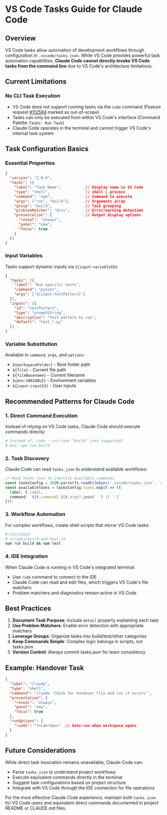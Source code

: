 # VS Code Tasks Guide for Claude Code

## Overview

VS Code tasks allow automation of development workflows through configuration in `.vscode/tasks.json`. While VS Code provides powerful task automation capabilities, **Claude Code cannot directly invoke VS Code tasks from the command line** due to VS Code's architecture limitations.

## Current Limitations

### No CLI Task Execution
- VS Code does not support running tasks via the `code` command (Feature request [#112594](https://github.com/microsoft/vscode/issues/112594) marked as out-of-scope)
- Tasks can only be executed from within VS Code's interface (Command Palette: `Tasks: Run Task`)
- Claude Code operates in the terminal and cannot trigger VS Code's internal task system

## Task Configuration Basics

### Essential Properties
```json
{
  "version": "2.0.0",
  "tasks": [{
    "label": "Task Name",           // Display name in VS Code
    "type": "shell",                // shell | process
    "command": "npm",               // Command to execute
    "args": ["run", "build"],       // Arguments array
    "group": "build",               // Task grouping
    "problemMatcher": "$tsc",       // Error/warning detection
    "presentation": {               // Output display options
      "reveal": "always",
      "panel": "new",
      "focus": true
    }
  }]
}
```

### Input Variables
Tasks support dynamic inputs via `${input:variableID}`:
```json
{
  "tasks": [{
    "label": "Run specific tests",
    "command": "pytest",
    "args": ["${input:testPattern}"]
  }],
  "inputs": [{
    "id": "testPattern",
    "type": "promptString",
    "description": "Test pattern to run",
    "default": "test_*.py"
  }]
}
```

### Variable Substitution
Available in `command`, `args`, and `options`:
- `${workspaceFolder}` - Root folder path
- `${file}` - Current file path
- `${fileBasename}` - Current filename
- `${env:VARIABLE}` - Environment variables
- `${input:inputId}` - User inputs

## Recommended Patterns for Claude Code

### 1. Direct Command Execution
Instead of relying on VS Code tasks, Claude Code should execute commands directly:
```bash
# Instead of: code --run-task "build" (not supported)
# Use: npm run build
```

### 2. Task Discovery
Claude Code can read `tasks.json` to understand available workflows:
```typescript
// Read tasks.json to identify available commands
const tasksConfig = JSON.parse(fs.readFileSync('.vscode/tasks.json', 'utf8'));
const availableTasks = tasksConfig.tasks.map(t => ({
  label: t.label,
  command: `${t.command} ${t.args?.join(' ') || ''}`
}));
```

### 3. Workflow Automation
For complex workflows, create shell scripts that mirror VS Code tasks:
```bash
#!/bin/bash
# scripts/build-and-test.sh
npm run build && npm test
```

### 4. IDE Integration
When Claude Code is running in VS Code's integrated terminal:
- Use `/ide` command to connect to the IDE
- Claude Code can read and edit files, which triggers VS Code's file watchers
- Problem matchers and diagnostics remain active in VS Code

## Best Practices

1. **Document Task Purpose**: Include `detail` property explaining each task
2. **Use Problem Matchers**: Enable error detection with appropriate matchers
3. **Leverage Groups**: Organize tasks into build/test/other categories
4. **Keep Commands Simple**: Complex logic belongs in scripts, not tasks.json
5. **Version Control**: Always commit tasks.json for team consistency

## Example: Handover Task
```json
{
  "label": "Claude",
  "type": "shell",
  "command": "claude 'Check for handover file and run if exists'",
  "presentation": {
    "reveal": "always",
    "panel": "new",
    "focus": true
  },
  "runOptions": {
    "runOn": "folderOpen"  // Auto-run when workspace opens
  }
}
```

## Future Considerations

While direct task invocation remains unavailable, Claude Code can:
- Parse `tasks.json` to understand project workflows
- Execute equivalent commands directly in the terminal
- Suggest task configurations based on project structure
- Integrate with VS Code through the IDE connection for file operations

For the most effective Claude Code experience, maintain both `tasks.json` for VS Code users and equivalent direct commands documented in project README or CLAUDE.md files.